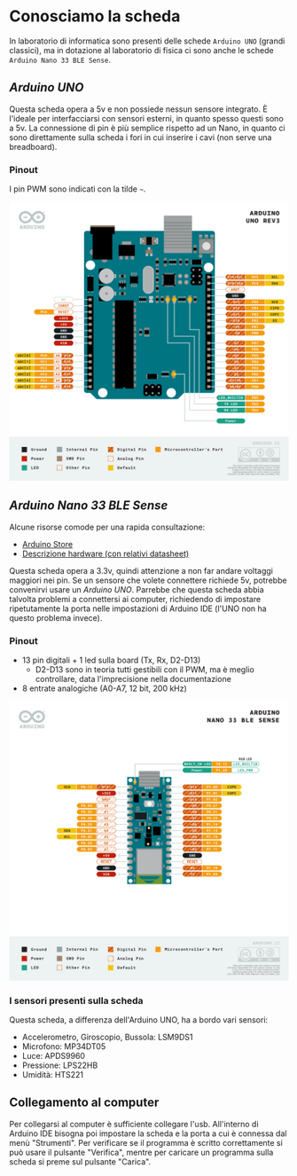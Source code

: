 # Conosciamo la scheda

In laboratorio di informatica sono presenti delle schede `Arduino UNO` (grandi classici), ma in dotazione al laboratorio di fisica ci sono anche le schede `Arduino Nano 33 BLE Sense`.

## *Arduino UNO*

Questa scheda opera a 5v e non possiede nessun sensore integrato. È l'ideale per interfacciarsi con sensori esterni, in quanto spesso questi sono a 5v. La connessione di pin è più semplice rispetto ad un Nano, in quanto ci sono direttamente sulla scheda i fori in cui inserire i cavi (non serve una breadboard).

### Pinout

I pin PWM sono indicati con la tilde `~`.

[![Pinout Arduino UNO](./assets/Pinout-UNOrev3_latest.png)](https://content.arduino.cc/assets/Pinout-UNOrev3_latest.png)

## *Arduino Nano 33 BLE Sense*

Alcune risorse comode per una rapida consultazione:
- [Arduino Store](https://store.arduino.cc/products/arduino-nano-33-ble-sense)
- [Descrizione hardware (con relativi datasheet)](https://docs.arduino.cc/hardware/nano-33-ble-sense)

Questa scheda opera a 3.3v, quindi attenzione a non far andare voltaggi maggiori nei pin. Se un sensore che volete connettere richiede 5v, potrebbe convenirvi usare un *Arduino UNO*. Parrebbe che questa scheda abbia talvolta problemi a connettersi ai computer, richiedendo di impostare ripetutamente la porta nelle impostazioni di Arduino IDE (l'UNO non ha questo problema invece).

### Pinout

- 13 pin digitali + 1 led sulla board (Tx, Rx, D2-D13)
  - D2-D13 sono in teoria tutti gestibili con il PWM, ma è meglio controllare, data l'imprecisione nella documentazione
- 8 entrate analogiche (A0-A7, 12 bit, 200 kHz)


[![Pinout Arduino Nano 33 BLE Sense](./assets/Pinout-NANOsense_latest.png)](https://content.arduino.cc/assets/Pinout-NANOsense_latest.png)

### I sensori presenti sulla scheda

Questa scheda, a differenza dell'Arduino UNO, ha a bordo vari sensori:

- Accelerometro, Giroscopio, Bussola: LSM9DS1
- Microfono: MP34DT05
- Luce: APDS9960
- Pressione: LPS22HB
- Umidità: HTS221

## Collegamento al computer

Per collegarsi al computer è sufficiente collegare l'usb. All'interno di Arduino IDE bisogna poi impostare la scheda e la porta a cui è connessa dal menù "Strumenti". Per verificare se il programma è scritto correttamente si può usare il pulsante "Verifica", mentre per caricare un programma sulla scheda si preme sul pulsante "Carica".
